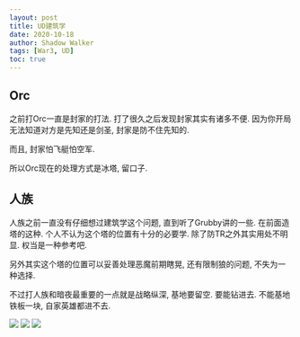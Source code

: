 ```yaml
---
layout: post
title: UD建筑学
date: 2020-10-18
author: Shadow Walker
tags: [War3, UD]
toc: true
---
```


## Orc

之前打Orc一直是封家的打法. 打了很久之后发现封家其实有诸多不便. 因为你开局无法知道对方是先知还是剑圣, 封家是防不住先知的. 

而且, 封家怕飞艇怕空军. 

所以Orc现在的处理方式是冰塔, 留口子. 

## 人族

人族之前一直没有仔细想过建筑学这个问题, 直到听了Grubby讲的一些. 在前面造塔的这种. 个人不认为这个塔的位置有十分的必要学. 除了防TR之外其实用处不明显.  权当是一种参考吧. 

另外其实这个塔的位置可以妥善处理恶魔前期瞎晃, 还有限制狼的问题, 不失为一种选择.  

不过打人族和暗夜最重要的一点就是战略纵深, 基地要留空. 要能钻进去. 不能基地铁板一块, 自家英雄都进不去. 


![](https://lh3.googleusercontent.com/Fh1lUxWr42U6OnxjMoH1B-4eVZAqn0qUJ-CETfbfa3abys1CR4PtERklDnePrKdDHqaoQ44bO7n2SgFP7Tp8cCPFbTM8SJJctMVj4F6M6cr8EI3BnWqbt7a3dJoPR9GBD26_yY8JC6LgWEO5xtdIrKjmBXgk5KAUA7tezD9po-3boxT0PSlD1ULOak4alqW_WtuxKPb_RhpBPPbxUhgrX7GAzDwzFGuUzAQkfYnN_t7H6ULF2530p0aONW0yGh4TaC3WHxPAVtDi_UWxZJ6p9LsSx-DLXMsiBu4DhYbjCgkiQvdt5u44wi-6J79hWybpyFRUPlk_pVY9RPRG55VR1BpVENIVPZbsyTlM2cfW7iC6G3f9dccBB3VnGLMe1l3BnfguIN03_S4R2y1ruAg411UFoxJ4Uwm65of4PP3QQaBd8ZRDaKdwe-lqX0HHmC6jLmjIq4KeXN1aLzlg1hWOkV0seC47MxtqbuPKRylbzlH426vvBnNwaL_OJKTyMwKKbo-H2eb_SJMb_fNBZFnjfDQEaTrGsGEPJITNxJatjbXuMh0LBPnpIrjzzRMGxP402GUUtkvSje2u-hFUjZHQUf9J7bCgS9oq5FPYTk7tMH8cqgEPaIkRgr2q0tjhsEmIXKHtKjCbbcBtPRFWwTLUb5_yHjQKEdDNdJPKCNV_7UG62ohArs1Qr0EyHg2sR74=w1441-h968-no?authuser=2)
![](https://lh3.googleusercontent.com/BMu-M_5fNlmA_0gWhksV1Zbys1w7PqzYSYUCMetdJkkpPO1F8XvSzyRWPXoaiZD7W5xXj2oj66x4lPGzUXgbpiIYoVUtdQ8RbtbwxKBUAWgsneiBPdyn9elZJ1t0DGj65qxP9lbgMm1CuqbcJZ5QDII18PnF4hJj9owMSZ_wzxIlv_96YNCQbY4ibaqsobQbIKmZokvantl50tXEppMcOcAhRE39Hwd_mVTpgdJZWMw424GybO7Rc6JQfxklo4KFalT50ya08oNPNrln2JM87Px-WNSW1fqrOvXLn7lJoMo2_kfvmh9zlqxZZdxQAeVzTFkz06B9B736aO9OjkCyW37KwP6otnRSiCIK_S8f45j04M-vwJyiOrjMbBTPEWgvnOAY7_47vG5EqoCGKcUk3pLSjIBgAL8LCPXqI1YFnOhoIh1DfpiGO3XbI9NDEORiunAf2RCcT32RgHVRDmq9CLFNmcbbsfTQuKu02rxYAGwTgVK5q2GKqybDZuCUaXbduG5sSU93hf14y0u_z8UlidTm0P5IzFlU4I-0_hdmTkFyoV8zeYGjCdtgB8gGxEKIV1v85eJ1JuTsQpac8Y0mNhg8fENAQd0NK8Lr69Fss6IuL6IQiU2awONOcYoJZW7j6yLdgO8WmGUX401LwX9f5Rp1-X8qVK2cnhFQnXfwkl8JZ50e9Z13NZTJFyjGNm8=w1298-h783-no?authuser=2)
![](https://lh3.googleusercontent.com/z-9sKZ4rFli4Jwsgjz5_2ewrH27jNY9X-q-c8fUMzrnzpeBAZCS_CFFJhjIsIi1eI0uH-dwlVyfqI9RPVO1cMdH_2gYlBPaud5TappD-m9ir6CxABnzXeu9lB-VCiqYXhRA0O5-D9TGecI3yqKL3C0K1lxENA8R2Zxu3Ul8DsIGiK-cLvLqdXVTQxgkk6oLvMebCO1U0QYwuGv4bWIP0VZgOyBo3iPy5TaTcPZsIBfFs1JqJEbGsrKKkDbRo9kl4tBCGYbfrGEpAO7Wpmx8e-Vs8cqrbCq01913iqc9XnGmhLkna3rgf2wnpy2JH9JM7mcwPcWcvpTOdfAAreEr4E9t7ZKr5pAd8OO4XHHhvdToBouVOlozQCZS1j2g6SriXpYPDebD0xOcgsqheKXrHcHNTW_WqnX9wFU7XC1bd4trIyyDsfHqj9Vb7H8yOaLQmcK7neMt8wUjmTI-s6ccKrO3P_NsHNkDeByAa4RSiwBWMZ1SYnarxtHTJARNC6HwNQ87B5snT8wwKq1dfC6XqYeYB9ugCawuqoKK_JJ-FBfp0vt1fU8sgJ4DyH3zbKI-Daxx92kAjOgPNgrPr6ZiGKmGPCgePspPqkiUF92X2D-FlgybrTrAxh7zsgZRrSpkYLhqwy_lTQ_fURIK_QU71wNdtq_F70DSXIc81s4-HQDwI0VYzvBUWRtC5JbGBZnI=w1158-h663-no?authuser=2)
